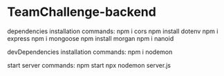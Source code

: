 # TeamChallenge-backend

dependencies installation commands:
npm i cors
npm install dotenv
npm i express
npm i mongoose
npm install morgan
npm i nanoid

devDependencies installation commands:
npm i nodemon

start server commands:
npm start
npx nodemon server.js
